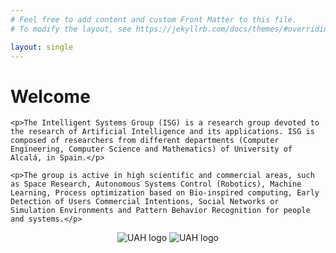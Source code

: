 ```yaml
---
# Feel free to add content and custom Front Matter to this file.
# To modify the layout, see https://jekyllrb.com/docs/themes/#overriding-theme-defaults

layout: single
---
```


<div class="home">
    <h1>Welcome</h1>
   
    <p>The Intelligent Systems Group (ISG) is a research group devoted to the research of Artificial Intelligence and its applications. ISG is composed of researchers from different departments (Computer Engineering, Computer Science and Mathematics) of University of Alcalá, in Spain.</p>

    <p>The group is active in high scientific and commercial areas, such as Space Research, Autonomous Systems Control (Robotics), Machine Learning, Process optimization based on Bio-inspired computing, Early Detection of Users Commercial Intentions, Social Networks or Simulation Environments and Pattern Behavior Recognition for people and systems.</p>

<style>
#logos {
   text-align: center;
}

#cml-logo{
	max-width:200px;
    max-height:79px;
}

.logo {
   display: inline-block;
   margin-left: auto;
   margin-right: auto;
}
</style>

<p id="logos">
  <img class="logo" src="{{site.baseurl}}/assets/img/01_logo-vA_293-fondoTransp.png" alt="UAH logo" title="UAH logo">
  <img class="logo" src="{{site.baseurl}}/assets/img/logoGSI_Colour.png" alt="UAH logo" title="UAH logo">
</p>

</div>


